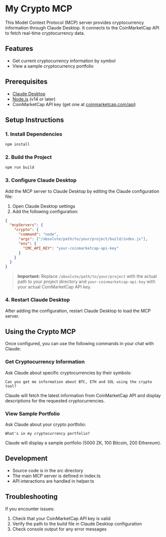 # My Crypto MCP

This Model Context Protocol (MCP) server provides cryptocurrency information through Claude Desktop. It connects to the CoinMarketCap API to fetch real-time cryptocurrency data.

## Features

- Get current cryptocurrency information by symbol
- View a sample cryptocurrency portfolio

## Prerequisites

- [Claude Desktop](https://claude.ai/desktop)
- [Node.js](https://nodejs.org/) (v14 or later)
- CoinMarketCap API key (get one at [coinmarketcap.com/api](https://coinmarketcap.com/api/))

## Setup Instructions

### 1. Install Dependencies

```bash
npm install
```

### 2. Build the Project

```bash
npm run build
```

### 3. Configure Claude Desktop

Add the MCP server to Claude Desktop by editing the Claude configuration file:

1. Open Claude Desktop settings
2. Add the following configuration:

```json
{
  "mcpServers": {
    "crypto": {
      "command": "node",
      "args": ["/absolute/path/to/your/project/build/index.js"],
      "env": {
        "CMC_API_KEY": "your-coinmarketcap-api-key"
      }
    }
  }
}
```

> **Important:** Replace `/absolute/path/to/your/project` with the actual path to your project directory and `your-coinmarketcap-api-key` with your actual CoinMarketCap API key.

### 4. Restart Claude Desktop

After adding the configuration, restart Claude Desktop to load the MCP server.

## Using the Crypto MCP

Once configured, you can use the following commands in your chat with Claude:

### Get Cryptocurrency Information

Ask Claude about specific cryptocurrencies by their symbols:

```
Can you get me information about BTC, ETH and SOL using the crypto tool?
```

Claude will fetch the latest information from CoinMarketCap API and display descriptions for the requested cryptocurrencies.

### View Sample Portfolio

Ask Claude about your crypto portfolio:

```
What's in my cryptocurrency portfolio?
```

Claude will display a sample portfolio (5000 ZK, 100 Bitcoin, 200 Ethereum).

## Development

- Source code is in the src directory
- The main MCP server is defined in index.ts
- API interactions are handled in helper.ts

## Troubleshooting

If you encounter issues:

1. Check that your CoinMarketCap API key is valid
2. Verify the path to the build file in Claude Desktop configuration
3. Check console output for any error messages

